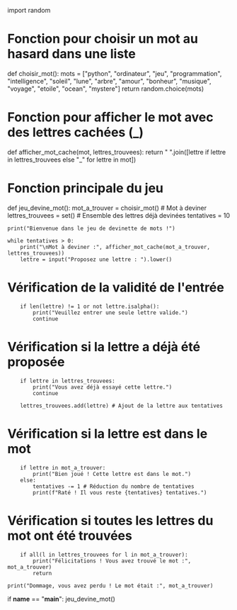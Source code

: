 import random

 # Fonction pour choisir un mot au hasard dans une liste
def choisir_mot():
    mots = ["python", "ordinateur", "jeu", "programmation", "intelligence", "soleil", "lune", "arbre", "amour", "bonheur", "musique", "voyage", "etoile", "ocean", "mystere"]
    return random.choice(mots)

# Fonction pour afficher le mot avec des lettres cachées (_)
def afficher_mot_cache(mot, lettres_trouvees):
    return " ".join([lettre if lettre in lettres_trouvees else "_" for lettre in mot])

# Fonction principale du jeu
def jeu_devine_mot():
    mot_a_trouver = choisir_mot() # Mot à deviner
    lettres_trouvees = set() # Ensemble des lettres déjà devinées
    tentatives = 10

    print("Bienvenue dans le jeu de devinette de mots !")

    while tentatives > 0:
        print("\nMot à deviner :", afficher_mot_cache(mot_a_trouver, lettres_trouvees))
        lettre = input("Proposez une lettre : ").lower()

 # Vérification de la validité de l'entrée
        if len(lettre) != 1 or not lettre.isalpha():
            print("Veuillez entrer une seule lettre valide.")
            continue

 # Vérification si la lettre a déjà été proposée
        if lettre in lettres_trouvees:
            print("Vous avez déjà essayé cette lettre.")
            continue

        lettres_trouvees.add(lettre) # Ajout de la lettre aux tentatives

 # Vérification si la lettre est dans le mot
        if lettre in mot_a_trouver:
            print("Bien joué ! Cette lettre est dans le mot.")
        else:
            tentatives -= 1 # Réduction du nombre de tentatives
            print(f"Raté ! Il vous reste {tentatives} tentatives.")

 # Vérification si toutes les lettres du mot ont été trouvées
        if all(l in lettres_trouvees for l in mot_a_trouver):
            print("Félicitations ! Vous avez trouvé le mot :", mot_a_trouver)
            return

    print("Dommage, vous avez perdu ! Le mot était :", mot_a_trouver)


if __name__ == "__main__":
    jeu_devine_mot()
